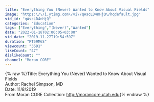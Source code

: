 ```yaml
---
title: "Everything You (Never) Wanted to Know About Visual Fields"
image: "https:\/\/i.ytimg.com\/vi\/qAscLD4nHjQ\/hqdefault.jpg"
vid_id: "qAscLD4nHjQ"
categories: "Education"
tags: ["Everything","(Never)","Wanted"]
date: "2022-01-18T02:00:05+03:00"
vid_date: "2019-11-27T19:54:59Z"
duration: "PT59M6S"
viewcount: "3591"
likeCount: "47"
dislikeCount: ""
channel: "Moran CORE"
---
```

{% raw %}Title: Everything You (Never) Wanted to Know About Visual Fields<br />Author: Rachel Simpson, MD<br />Date: 11/8/2019 <br />From Moran CORE Collection: <a rel="nofollow" target="blank" href="http://morancore.utah.edu">http://morancore.utah.edu</a>{% endraw %}
